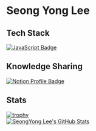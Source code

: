 # Seong Yong Lee

## Tech Stack
[![JavaScript Badge](https://img.shields.io/badge/JavaScript-F7DF1E?style=flat-square&logo=JavaScript&logoColor=white)](https://javascript.info/)

## Knowledge Sharing
[![Notion Profile Badge](https://img.shields.io/badge/-notion-black?style=flat-square&logo=notion&logoColor=white)](https://adaptable-garnet-c01.notion.site/2a6eca3fe9a84c3bab9ce5d9b30c379f)

## Stats
[![trophy](https://github-profile-trophy.vercel.app/?username=SeongYongLee&row=2&column=3&no-frame=true)](https://github.com/ryo-ma/github-profile-trophy)
</br>
[![SeongYong Lee's GitHub Stats](https://github-readme-stats.vercel.app/api?username=SeongYongLee)](https://github-readme-stats.vercel.app/api?username=SeongYongLee)
